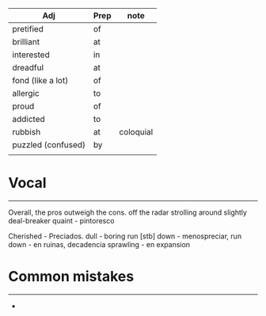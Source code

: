 | Adj                 | Prep | note      |
| ------------------- | ---- | --------- |
| pretified           | of   |           |
| brilliant           | at   |           |
| interested          | in   |           |
| dreadful            | at   |           |
| fond       (like a lot)         | of   |           |
| allergic            | to   |           |
| proud               | of   |           |
| addicted            | to   |           |
| rubbish             | at   | coloquial |
| puzzled  (confused) | by   |           |
|                     |      |           |

# Vocal
---
Overall, the pros outweigh the cons.
off the radar
strolling around
slightly
deal-breaker 
quaint - pintoresco



Cherished - Preciados. 
dull - boring
run [stb] down - menospreciar, 
run down - en ruinas, decadencia
sprawling - en expansion 

# Common mistakes
---
- 

